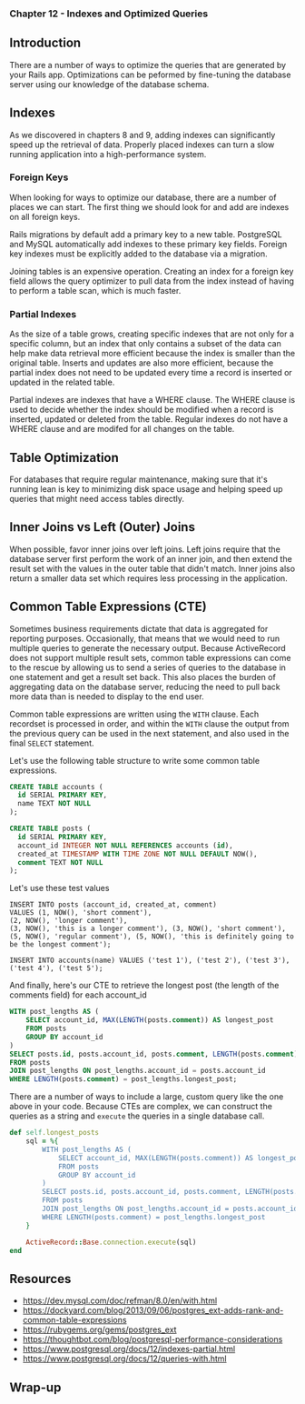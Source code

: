 ### Chapter 12 - Indexes and Optimized Queries

## Introduction

There are a number of ways to optimize the queries that are generated by your Rails app. Optimizations can be peformed by fine-tuning the database server using our knowledge of the database schema.

## Indexes

As we discovered in chapters 8 and 9, adding indexes can significantly speed up the retrieval of data. Properly placed indexes can turn a slow running application into a high-performance system.

### Foreign Keys

When looking for ways to optimize our database, there are a number of places we can start. The first thing we should look for and add are indexes on all foreign keys.

Rails migrations by default add a primary key to a new table. PostgreSQL and MySQL automatically add indexes to these primary key fields. Foreign key indexes must be explicitly added to the database via a migration.

Joining tables is an expensive operation. Creating an index for a foreign key field allows the query optimizer to pull data from the index instead of having to perform a table scan, which is much faster.

### Partial Indexes

As the size of a table grows, creating specific indexes that are not only for a specific column, but an index that only contains a subset of the data can help make data retrieval more efficient because the index is smaller than the original table. Inserts and updates are also more efficient, because the partial index does not need to be updated every time a record is inserted or updated in the related table.

Partial indexes are indexes that have a WHERE clause. The WHERE clause is used to decide whether the index should be modified when a record is inserted, updated or deleted from the table. Regular indexes do not have a WHERE clause and are modifed for all changes on the table.

## Table Optimization

For databases that require regular maintenance, making sure that it's running lean is key to minimizing disk space usage and helping speed up queries that might need access tables directly.

## Inner Joins vs Left (Outer) Joins

When possible, favor inner joins over left joins. Left joins require that the database server first perform the work of an inner join, and then extend the result set with the values in the outer table that didn't match. Inner joins also return a smaller data set which requires less processing in the application.

## Common Table Expressions (CTE)

Sometimes business requirements dictate that data is aggregated for reporting purposes. Occasionally, that means that we would need to run multiple queries to generate the necessary output. Because ActiveRecord does not support multiple result sets, common table expressions can come to the rescue by allowing us to send a series of queries to the database in one statement and get a result set back. This also places the burden of aggregating data on the database server, reducing the need to pull back more data than is needed to display to the end user.

Common table expressions are written using the `WITH` clause. Each recordset is processed in order, and within the `WITH` clause the output from the previous query can be used in the next statement, and also used in the final `SELECT` statement.

Let's use the following table structure to write some common table expressions.

```sql
CREATE TABLE accounts (
  id SERIAL PRIMARY KEY,
  name TEXT NOT NULL
);

CREATE TABLE posts (
  id SERIAL PRIMARY KEY,
  account_id INTEGER NOT NULL REFERENCES accounts (id),
  created_at TIMESTAMP WITH TIME ZONE NOT NULL DEFAULT NOW(),
  comment TEXT NOT NULL
);
```

Let's use these test values

```
INSERT INTO posts (account_id, created_at, comment)
VALUES (1, NOW(), 'short comment'),
(2, NOW(), 'longer comment'),
(3, NOW(), 'this is a longer comment'), (3, NOW(), 'short comment'),
(5, NOW(), 'regular comment'), (5, NOW(), 'this is definitely going to be the longest comment');

INSERT INTO accounts(name) VALUES ('test 1'), ('test 2'), ('test 3'), ('test 4'), ('test 5');
```

And finally, here's our CTE to retrieve the longest post (the length of the comments field) for each account_id

```sql
WITH post_lengths AS (
	SELECT account_id, MAX(LENGTH(posts.comment)) AS longest_post
	FROM posts
	GROUP BY account_id
)
SELECT posts.id, posts.account_id, posts.comment, LENGTH(posts.comment) AS post_length
FROM posts
JOIN post_lengths ON post_lengths.account_id = posts.account_id
WHERE LENGTH(posts.comment) = post_lengths.longest_post;
```

There are a number of ways to include a large, custom query like the one above in your code. Because CTEs are complex, we can construct the queries as a string and `execute` the queries in a single database call.

```ruby
def self.longest_posts
	sql = %{
		WITH post_lengths AS (
			SELECT account_id, MAX(LENGTH(posts.comment)) AS longest_post
			FROM posts
			GROUP BY account_id
		)
		SELECT posts.id, posts.account_id, posts.comment, LENGTH(posts.comment) AS post_length
		FROM posts
		JOIN post_lengths ON post_lengths.account_id = posts.account_id
		WHERE LENGTH(posts.comment) = post_lengths.longest_post
	}

	ActiveRecord::Base.connection.execute(sql)
end
```

## Resources

* https://dev.mysql.com/doc/refman/8.0/en/with.html
* https://dockyard.com/blog/2013/09/06/postgres_ext-adds-rank-and-common-table-expressions
* https://rubygems.org/gems/postgres_ext
* https://thoughtbot.com/blog/postgresql-performance-considerations
* https://www.postgresql.org/docs/12/indexes-partial.html
* https://www.postgresql.org/docs/12/queries-with.html

## Wrap-up
